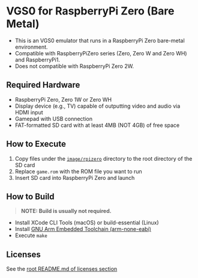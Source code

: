# VGS0 for RaspberryPi Zero (Bare Metal)

- This is an VGS0 emulator that runs in a RaspberryPi Zero bare-metal environment.
- Compatible with RaspberryPiZero series (Zero, Zero W and Zero WH) and RaspberryPi1.
- Does not compatible with RaspberryPi Zero 2W.

## Required Hardware

- RaspberryPi Zero, Zero 1W or Zero WH
- Display device (e.g., TV) capable of outputting video and audio via HDMI input
- Gamepad with USB connection
- FAT-formatted SD card with at least 4MB (NOT 4GB) of free space

## How to Execute

1. Copy files under the [`image/rpizero`](../../image/rpizero) directory to the root directory of the SD card
2. Replace `game.rom` with the ROM file you want to run
3. Insert SD card into RaspberryPi Zero and launch

## How to Build

> **NOTE: Build is usually not required.**

- Install XCode CLI Tools (macOS) or build-essential (Linux)
- Install [GNU Arm Embedded Toolchain (arm-none-eabi)](https://developer.arm.com/downloads/-/gnu-rm)
- Execute `make`

## Licenses

See the [root README.md of licenses section](../../README.md#license)
